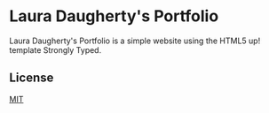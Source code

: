 # Laura Daugherty's Portfolio

Laura Daugherty's Portfolio is a simple website using the HTML5 up! template Strongly Typed.

## License
[MIT](https://choosealicense.com/licenses/mit/)